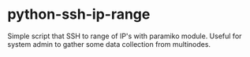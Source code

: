 # python-ssh-ip-range
Simple script that SSH to range of IP's with paramiko module. Useful for system admin to gather some data collection from multinodes.

